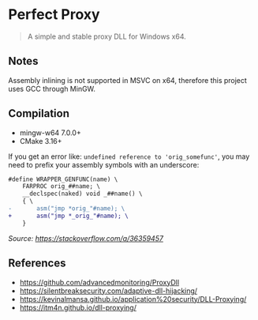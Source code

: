 # Perfect Proxy

> A simple and stable proxy DLL for Windows x64.

## Notes

Assembly inlining is not supported in MSVC on x64,
therefore this project uses GCC through MinGW.

## Compilation

- mingw-w64 7.0.0+
- CMake 3.16+

If you get an error like: `undefined reference to 'orig_somefunc'`, you may need to prefix your assembly symbols with an underscore:

```patch
#define WRAPPER_GENFUNC(name) \
	FARPROC orig_##name; \
	__declspec(naked) void _##name() \
	{ \
-		asm("jmp *orig_"#name); \
+		asm("jmp *_orig_"#name); \
	}
```

_Source: https://stackoverflow.com/a/36359457_

## References

- https://github.com/advancedmonitoring/ProxyDll
- https://silentbreaksecurity.com/adaptive-dll-hijacking/
- https://kevinalmansa.github.io/application%20security/DLL-Proxying/
- https://itm4n.github.io/dll-proxying/
